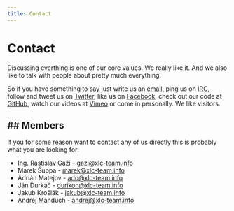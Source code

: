 ```yaml
---
title: Contact
---
```


# Contact

Discussing everthing is one of our core values. We really like it. And we also
like to talk with people about pretty much everything.

So if you have something to say just write us an
[email](mailto:xlc.team@gmail.com), ping us on
[IRC](https://kiwiirc.com/client/irc.freenode.net/#xlcteam), follow
and tweet us on [Twitter](http://twitter.com/XLCTeam), like us on
[Facebook](http://facebook.com/xlc.team), check out our code at
[GitHub](http://github.com/xlcteam), watch our videos at [Vimeo](http://vimeo.com/xlcteam)
or come in personally. We like visitors.

## Members
----------

If you for some reason want to contact any of us directly this is probably what
you are looking for:


- Ing. Rastislav Gaži - <a href="mailto:gazi@xlc-team.info">gazi@xlc-team.info</a>
- Marek Šuppa - <a href="mailto:marek@xlc-team.info">marek@xlc-team.info</a>
- Adrián Matejov - <a href="mailto:ado@xlc-team.info">ado@xlc-team.info</a>
- Ján Ďurkáč - <a href="mailto:durikon@xlc-team.info">durikon@xlc-team.info</a>
- Jakub Krošlák - <a href="mailto:jakub@xlc-team.info">jakub@xlc-team.info</a>
- Andrej Manduch - <a href="mailto:andrej@xlc-team.info">andrej@xlc-team.info</a>
